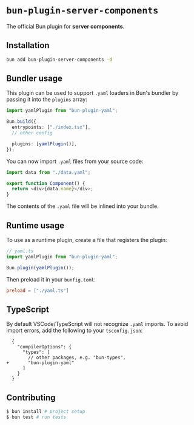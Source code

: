 # `bun-plugin-server-components`

The official Bun plugin for **server components**.

## Installation

```sh
bun add bun-plugin-server-components -d
```

## Bundler usage

This plugin can be used to support `.yaml` loaders in Bun's bundler by passing it into the `plugins` array:

```ts
import yamlPlugin from "bun-plugin-yaml";

Bun.build({
  entrypoints: ["./index.tsx"],
  // other config

  plugins: [yamlPlugin()],
});
```

You can now import `.yaml` files from your source code:

```ts
import data from "./data.yaml";

export function Component() {
  return <div>{data.name}</div>;
}
```

The contents of the `.yaml` file will be inlined into your bundle.

## Runtime usage

To use as a runtime plugin, create a file that registers the plugin:

```ts
// yaml.ts
import yamlPlugin from "bun-plugin-yaml";

Bun.plugin(yamlPlugin());
```

Then preload it in your `bunfig.toml`:

```toml
preload = ["./yaml.ts"]
```

## TypeScript

By default VSCode/TypeScript will not recognize `.yaml` imports. To avoid import errors, add the following to your `tsconfig.json`:

```json-diff
  {
    "compilerOptions": {
      "types": [
        // other packages, e.g. "bun-types",
+       "bun-plugin-yaml"
      ]
    }
  }
```

## Contributing

```bash
$ bun install # project setup
$ bun test # run tests
```
